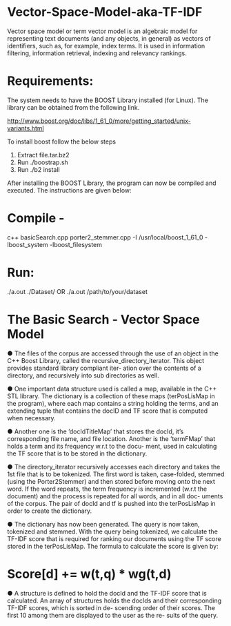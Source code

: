 # Vector-Space-Model-aka-TF-IDF
Vector space model or term vector model is an algebraic model for representing text documents (and any objects, in general) as vectors of identifiers, such as, for example, index terms. It is used in information filtering, information retrieval, indexing and relevancy rankings.

# Requirements: 
The system needs to have the BOOST Library installed (for Linux). 
The library can be obtained from the following link. 

http://www.boost.org/doc/libs/1_61_0/more/getting_started/unix-variants.html

To install boost follow the below steps 

  1. Extract file.tar.bz2
  2. Run ./boostrap.sh
  3. Run ./b2 install

After installing the BOOST Library, the program can now be compiled and
 executed. The instructions are given below:

# Compile - 
c++ basicSearch.cpp porter2_stemmer.cpp -I /usr/local/boost_1_61_0 -lboost_system -lboost_filesystem
 
# Run:
./a.out ./Dataset/ OR ./a.out /path/to/your/dataset

# The Basic Search - Vector Space Model

  ● The files of the corpus are accessed through the use of an object in the C++ Boost Library,
  called the recursive_directory_iterator. This object provides standard library compliant iter-
  ation over the contents of a directory, and recursively into sub directories as well.
  
  ● One important data structure used is called a map, available in the C++ STL library. The
  dictionary is a collection of these maps (terPosLisMap in the program), where each map
  contains a string holding the terms, and an extending tuple that contains the docID and TF
  score that is computed when necessary.
  
  ● Another one is the ’docIdTitleMap’ that stores the docId, it’s corresponding file name, and
  file location. Another is the ’termFMap’ that holds a term and its frequency w.r.t to the docu-
  ment, used in calculating the TF score that is to be stored in the dictionary.
  
  ● The directory_iterator recursively accesses each directory and takes the 1st file that is to be
  tokenized. The first word is taken, case-folded, stemmed (using the Porter2Stemmer) and
  then stored before moving onto the next word. If the word repeats, the term frequency is
  incremented (w.r.t the document) and the process is repeated for all words, and in all doc-
  uments of the corpus. The pair of docId and tf is pushed into the terPosLisMap in order to
  create the dictionary.
  
  ● The dictionary has now been generated. The query is now taken, tokenized and stemmed.
  With the query being tokenized, we calculate the TF-IDF score that is required for ranking
  our documents using the TF score stored in the terPosLisMap.
  The formula to calculate the score is given by: 
  
  # Score[d] += w(t,q) * wg(t,d)
  
  ● A structure is defined to hold the docId and the TF-IDF score that is calculated. An array
  of structures holds the docIds and their corresponding TF-IDF scores, which is sorted in de-
  scending order of their scores. The first 10 among them are displayed to the user as the re-
  sults of the query.
